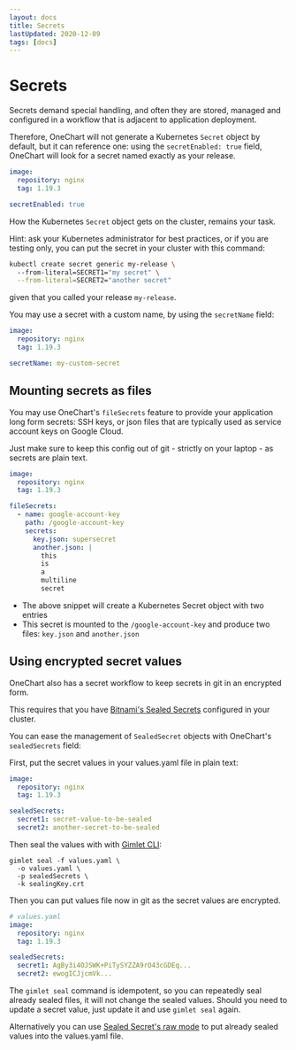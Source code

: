 ```yaml
---
layout: docs
title: Secrets
lastUpdated: 2020-12-09
tags: [docs]
---
```


# Secrets

Secrets demand special handling, and often they are stored, managed and configured in a workflow that is adjacent to application deployment.

Therefore, OneChart will not generate a Kubernetes `Secret` object by default, but it can reference one:
using the `secretEnabled: true` field, OneChart will look for a secret named exactly as your release.

```yaml
image:
  repository: nginx
  tag: 1.19.3

secretEnabled: true
```

How the Kubernetes `Secret` object gets on the cluster, remains your task.

Hint: ask your Kubernetes administrator for best practices, or if you are testing only, you can put the secret in your cluster with this command:

```bash
kubectl create secret generic my-release \                                                            
  --from-literal=SECRET1="my secret" \
  --from-literal=SECRET2="another secret"
```

given that you called your release `my-release`.

You may use a secret with a custom name, by using the `secretName` field:
```yaml
image:
  repository: nginx
  tag: 1.19.3

secretName: my-custom-secret
```

## Mounting secrets as files

You may use OneChart's `fileSecrets` feature to
provide your application long form secrets: SSH keys, or json files that are typically used as service account keys on Google Cloud.

Just make sure to keep this config out of git - strictly on your laptop - as secrets are plain text.

```yaml
image:
  repository: nginx
  tag: 1.19.3

fileSecrets:
  - name: google-account-key
    path: /google-account-key
    secrets:
      key.json: supersecret
      another.json: |
        this
        is
        a
        multiline
        secret
```

- The above snippet will create a Kubernetes Secret object with two entries
- This secret is mounted to the `/google-account-key` and produce two files: `key.json` and `another.json`

## Using encrypted secret values

OneChart also has a secret workflow to keep secrets in git in an encrypted form.

This requires that you have [Bitnami's Sealed Secrets](https://github.com/bitnami-labs/sealed-secrets) configured in your cluster.

You can ease the management of `SealedSecret` objects with OneChart's `sealedSecrets` field:

First, put the secret values in your values.yaml file in plain text:

```yaml
image:
  repository: nginx
  tag: 1.19.3

sealedSecrets:
  secret1: secret-value-to-be-sealed
  secret2: another-secret-to-be-sealed
```

Then seal the values with with [Gimlet CLI](/gimlet-cli/manage-secrets-with-gimlet):

```
gimlet seal -f values.yaml \
  -o values.yaml \
  -p sealedSecrets \
  -k sealingKey.crt
```

Then you can put values file now in git as the secret values are encrypted.

```yaml
# values.yaml
image:
  repository: nginx
  tag: 1.19.3

sealedSecrets:
  secret1: AgBy3i4OJSWK+PiTySYZZA9rO43cGDEq...
  secret2: ewogICJjcmVk...
```

The `gimlet seal` command is idempotent, so you can repeatedly seal already sealed files, it will not change the sealed values.
Should you need to update a secret value, just update it and use `gimlet seal` again.

Alternatively you can use [Sealed Secret's raw mode](https://github.com/bitnami-labs/sealed-secrets#raw-mode-experimental) to put already sealed values into the values.yaml file.
